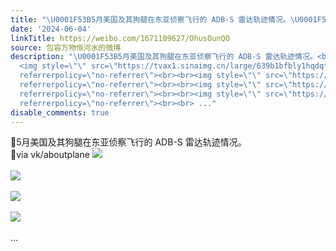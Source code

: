 ```yaml
---
title: "\U0001F53B5月美国及其狗腿在东亚侦察飞行的 ADB-S 雷达轨迹情况。\U0001F53Bvia vk/aboutplane [图片][图片][图片][图片]"
date: '2024-06-04'
linkTitle: https://weibo.com/1671109627/OhusOunQO
source: 包容万物恒河水的微博
description: "\U0001F53B5月美国及其狗腿在东亚侦察飞行的 ADB-S 雷达轨迹情况。<br>\U0001F53Bvia vk/aboutplane
  <img style=\"\" src=\"https://tvax1.sinaimg.cn/large/639b1bfbly1hqdqtw0uk1j20np0zk13e.jpg\"
  referrerpolicy=\"no-referrer\"><br><br><img style=\"\" src=\"https://tvax4.sinaimg.cn/large/639b1bfbly1hqdqsixv5gj20np0zkdvm.jpg\"
  referrerpolicy=\"no-referrer\"><br><br><img style=\"\" src=\"https://tvax4.sinaimg.cn/large/639b1bfbly1hqdqt9v9htj20np0zkwos.jpg\"
  referrerpolicy=\"no-referrer\"><br><br><img style=\"\" src=\"https://tvax4.sinaimg.cn/large/639b1bfbly1hqdqu4epchj20np0zkgvt.jpg\"
  referrerpolicy=\"no-referrer\"><br><br> ..."
disable_comments: true
---
```

🔻5月美国及其狗腿在东亚侦察飞行的 ADB-S 雷达轨迹情况。<br>🔻via vk/aboutplane <img style="" src="https://tvax1.sinaimg.cn/large/639b1bfbly1hqdqtw0uk1j20np0zk13e.jpg" referrerpolicy="no-referrer"><br><br><img style="" src="https://tvax4.sinaimg.cn/large/639b1bfbly1hqdqsixv5gj20np0zkdvm.jpg" referrerpolicy="no-referrer"><br><br><img style="" src="https://tvax4.sinaimg.cn/large/639b1bfbly1hqdqt9v9htj20np0zkwos.jpg" referrerpolicy="no-referrer"><br><br><img style="" src="https://tvax4.sinaimg.cn/large/639b1bfbly1hqdqu4epchj20np0zkgvt.jpg" referrerpolicy="no-referrer"><br><br> ...